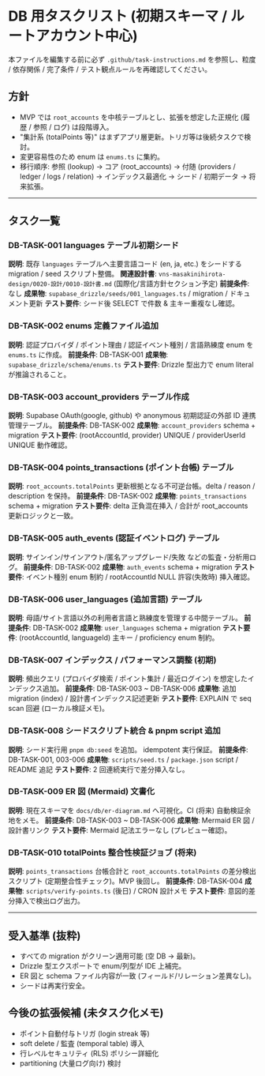 # DB 用タスクリスト (初期スキーマ / ルートアカウント中心)

本ファイルを編集する前に必ず `.github/task-instructions.md` を参照し、粒度 / 依存関係 / 完了条件 / テスト観点ルールを再確認してください。

## 方針
- MVP では `root_accounts` を中核テーブルとし、拡張を想定した正規化 (履歴 / 参照 / ログ) は段階導入。
- "集計系 (totalPoints 等)" はまずアプリ層更新。トリガ等は後続タスクで検討。
- 変更容易性のため enum は `enums.ts` に集約。
- 移行順序: 参照 (lookup) -> コア (root_accounts) -> 付随 (providers / ledger / logs / relation) -> インデックス最適化 -> シード / 初期データ -> 将来拡張。

---

## タスク一覧

### DB-TASK-001 languages テーブル初期シード
**説明**: 既存 `languages` テーブルへ主要言語コード (en, ja, etc.) をシードする migration / seed スクリプト整備。
**関連設計書**: `vns-masakinihirota-design/0020-設計/0010-設計書.md` (国際化/言語方針セクション予定)
**前提条件**: なし
**成果物**: `supabase_drizzle/seeds/001_languages.ts` / migration / ドキュメント更新
**テスト要件**: シード後 SELECT で件数 & 主キー重複なし確認。

### DB-TASK-002 enums 定義ファイル追加
**説明**: 認証プロバイダ / ポイント理由 / 認証イベント種別 / 言語熟練度 enum を `enums.ts` に作成。
**前提条件**: DB-TASK-001
**成果物**: `supabase_drizzle/schema/enums.ts`
**テスト要件**: Drizzle 型出力で enum literal が推論されること。

### DB-TASK-003 account_providers テーブル作成
**説明**: Supabase OAuth(google, github) や anonymous 初期認証の外部 ID 連携管理テーブル。
**前提条件**: DB-TASK-002
**成果物**: `account_providers` schema + migration
**テスト要件**: (rootAccountId, provider) UNIQUE / providerUserId UNIQUE 動作確認。

### DB-TASK-004 points_transactions (ポイント台帳) テーブル
**説明**: `root_accounts.totalPoints` 更新根拠となる不可逆台帳。delta / reason / description を保持。
**前提条件**: DB-TASK-002
**成果物**: `points_transactions` schema + migration
**テスト要件**: delta 正負混在挿入 / 合計が root_accounts 更新ロジックと一致。

### DB-TASK-005 auth_events (認証イベントログ) テーブル
**説明**: サインイン/サインアウト/匿名アップグレード/失敗 などの監査・分析用ログ。
**前提条件**: DB-TASK-002
**成果物**: `auth_events` schema + migration
**テスト要件**: イベント種別 enum 制約 / rootAccountId NULL 許容(失敗時) 挿入確認。

### DB-TASK-006 user_languages (追加言語) テーブル
**説明**: 母語/サイト言語以外の利用者言語と熟練度を管理する中間テーブル。
**前提条件**: DB-TASK-002
**成果物**: `user_languages` schema + migration
**テスト要件**: (rootAccountId, languageId) 主キー / proficiency enum 制約。

### DB-TASK-007 インデックス / パフォーマンス調整 (初期)
**説明**: 頻出クエリ (プロバイダ検索 / ポイント集計 / 最近ログイン) を想定したインデックス追加。
**前提条件**: DB-TASK-003 ~ DB-TASK-006
**成果物**: 追加 migration (index) / 設計書インデックス記述更新
**テスト要件**: EXPLAIN で seq scan 回避 (ローカル検証メモ)。

### DB-TASK-008 シードスクリプト統合 & pnpm script 追加
**説明**: シード実行用 `pnpm db:seed` を追加。 idempotent 実行保証。
**前提条件**: DB-TASK-001, 003-006
**成果物**: `scripts/seed.ts` / `package.json` script / README 追記
**テスト要件**: 2 回連続実行で差分挿入なし。

### DB-TASK-009 ER 図 (Mermaid) 文書化
**説明**: 現在スキーマを `docs/db/er-diagram.md` へ可視化。CI (将来) 自動検証余地をメモ。
**前提条件**: DB-TASK-003 ~ DB-TASK-006
**成果物**: Mermaid ER 図 / 設計書リンク
**テスト要件**: Mermaid 記法エラーなし (プレビュー確認)。

### DB-TASK-010 totalPoints 整合性検証ジョブ (将来)
**説明**: `points_transactions` 台帳合計と `root_accounts.totalPoints` の差分検出スクリプト (定期整合性チェック)。MVP 後回し。
**前提条件**: DB-TASK-004
**成果物**: `scripts/verify-points.ts` (後日) / CRON 設計メモ
**テスト要件**: 意図的差分挿入で検出ログ出力。

---

## 受入基準 (抜粋)
- すべての migration がクリーン適用可能 (空 DB -> 最新)。
- Drizzle 型エクスポートで enum/列型が IDE 上補完。
- ER 図と schema ファイル内容が一致 (フィールド/リレーション差異なし)。
- シードは再実行安全。

## 今後の拡張候補 (未タスク化メモ)
- ポイント自動付与トリガ (login streak 等)
- soft delete / 監査 (temporal table) 導入
- 行レベルセキュリティ (RLS) ポリシー詳細化
- partitioning (大量ログ向け) 検討
